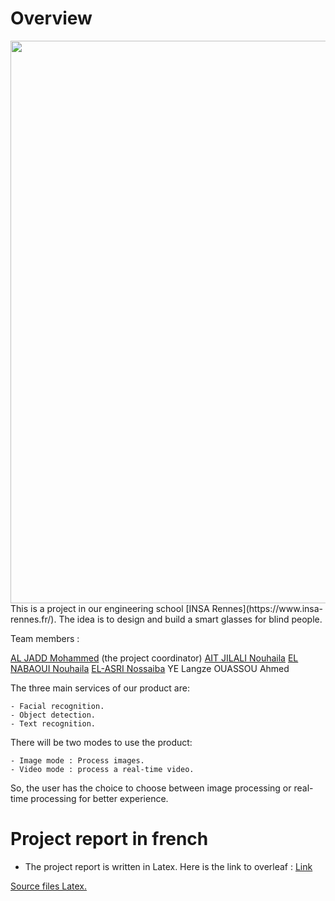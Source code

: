 # Overview
<img src="https://github.com/mohammedAljadd/smart-glasses/blob/main/smart-glasses-design.jpg" width="900">
This is a project in our engineering school [INSA Rennes](https://www.insa-rennes.fr/). The idea is to design and build a smart glasses for blind people.

Team members :

[AL JADD Mohammed](https://www.linkedin.com/in/aljadd/) (the project coordinator)
[AIT JILALI Nouhaila](https://www.linkedin.com/in/nouhaila-ait-jilali-a751951b7/)
[EL NABAOUI Nouhaila](https://www.linkedin.com/in/nouhaila-el-nabaoui-b43b8b19b/)
[EL-ASRI Nossaiba](https://www.linkedin.com/in/nossaiba-el-asri-725b331b2/)
YE Langze
OUASSOU Ahmed

The three main services of our product are:
    
    - Facial recognition.
    - Object detection.
    - Text recognition.

There will be two modes to use the product:

    - Image mode : Process images. 
    - Video mode : process a real-time video.

So, the user has the choice to choose between image processing or real-time processing for better experience.  












# Project report in french

- The project report is written in Latex. Here is the link to overleaf : <a href="https://www.overleaf.com/project/61e4b995b878196c857a475c" target="_blank">Link</a>

<a href="https://github.com/mohammedAljadd/iEars/tree/main/Project%20report%20in%20Latex" target="_blank">Source files Latex.</a>



